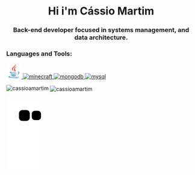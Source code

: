 <h1 align="center">Hi i'm Cássio Martim</h1>
<h3 align="center">Back-end developer focused in systems management, and data architecture.</h3>

<h3 align="left">Languages and Tools:</h3>
<p align="left"> 
<a href="https://docs.oracle.com/en/java/" target="_blank" rel="noreferrer"> <img src="https://raw.githubusercontent.com/devicons/devicon/master/icons/java/java-original.svg" alt="javascript" width="40" height="40"/> </a>
<a href="https://minecraft.net" target="_blank" rel="noreferrer"> <img src="https://upload.wikimedia.org/wikipedia/commons/thumb/d/d8/Minecraft_cube.svg/640px-Minecraft_cube.svg.png" alt="minecraft" width="40" height="40"/> </a> 
<a href="https://www.mongodb.com/docs/" target="_blank" rel="noreferrer"> <img src="https://upload.wikimedia.org/wikipedia/commons/thumb/f/f9/Antu_mongodb.svg/640px-Antu_mongodb.svg.png" alt="mongodb" width="40" height="40"/> </a> 
<a href="https://dev.mysql.com/doc/" target="_blank" rel="noreferrer"> <img src="https://upload.wikimedia.org/wikipedia/commons/thumb/0/0e/Antu_mysql-workbench.svg/640px-Antu_mysql-workbench.svg.png" alt="mysql" width="40" height="40"/> </a> </p>

<p><img align="left" src="https://github-readme-stats.vercel.app/api/top-langs?username=cassioamartim&show_icons=true&locale=en&layout=compact" alt="cassioamartim" /></p>

<p>&nbsp;<img align="center" src="https://github-readme-stats.vercel.app/api?username=cassioamartim&show_icons=true&locale=en" alt="cassioamartim" /></p>



![github contribution grid snake animation](https://raw.githubusercontent.com/cassioamartim/cassioamartim/output/github-contribution-grid-snake.svg)